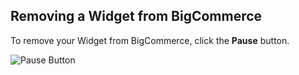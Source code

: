 ## Removing a Widget from BigCommerce

To remove your Widget from BigCommerce, click the **Pause** button.

![Pause Button](https://github.com/user-attachments/assets/cd3865a1-5471-40e9-a537-2aaf912ff1c0)
